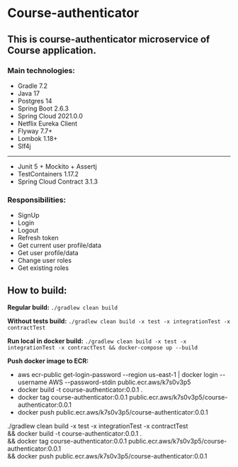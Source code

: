 # Course-authenticator

## This is course-authenticator microservice of Course application.

### Main technologies:

- Gradle 7.2
- Java 17
- Postgres 14
- Spring Boot 2.6.3
- Spring Cloud 2021.0.0
- Netflix Eureka Client
- Flyway 7.7+
- Lombok 1.18+
- Slf4j

---

- Junit 5 + Mockito + Assertj
- TestContainers 1.17.2
- Spring Cloud Contract 3.1.3

### Responsibilities:

- SignUp
- Login
- Logout
- Refresh token
- Get current user profile/data
- Get user profile/data
- Change user roles
- Get existing roles

## How to build:

**Regular build:** `./gradlew clean build`

**Without tests build:** `./gradlew clean build -x test -x integrationTest -x contractTest`

**Run local in docker
build:** `./gradlew clean build -x test -x integrationTest -x contractTest && docker-compose up --build`

**Push docker image to ECR:**
- aws ecr-public get-login-password --region us-east-1 | docker login --username AWS --password-stdin public.ecr.aws/k7s0v3p5
- docker build -t course-authenticator:0.0.1 .
- docker tag course-authenticator:0.0.1 public.ecr.aws/k7s0v3p5/course-authenticator:0.0.1
- docker push public.ecr.aws/k7s0v3p5/course-authenticator:0.0.1

./gradlew clean build -x test -x integrationTest -x contractTest \
&& docker build -t course-authenticator:0.0.1 . \
&& docker tag course-authenticator:0.0.1 public.ecr.aws/k7s0v3p5/course-authenticator:0.0.1 \
&& docker push public.ecr.aws/k7s0v3p5/course-authenticator:0.0.1

